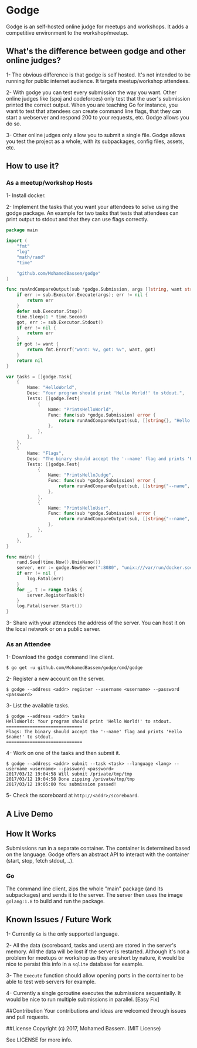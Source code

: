 # Godge

Godge is an self-hosted online judge for meetups and workshops. It adds a competitive environment to the workshop/meetup.

## What's the difference between godge and other online judges?

1- The obvious difference is that godge is self hosted. It's not intended to be running for public internet audience. It targets meetup/workshop attendees.

2- With godge you can test every submission the way you want. Other online judges like (spoj and codeforces) only test that the user's submission printed the correct output. When you are teaching Go for instance, you want to test that attendees can create command line flags, that they can start a webserver and respond 200 to your requests, etc. Godge allows you do so.

3- Other online judges only allow you to submit a single file. Godge allows you test the project as a whole, with its subpackages, config files, assets, etc.

## How to use it?

### As a meetup/workshop Hosts

1- Install docker.

2- Implement the tasks that you want your attendees to solve using the godge package. An example for two tasks that tests that attendees can print output to stdout and that they can use flags correctly.

```go
package main

import (
	"fmt"
	"log"
	"math/rand"
	"time"

	"github.com/MohamedBassem/godge"
)

func runAndCompareOutput(sub *godge.Submission, args []string, want string) error {
	if err := sub.Executor.Execute(args); err != nil {
		return err
	}
	defer sub.Executor.Stop()
	time.Sleep(1 * time.Second)
	got, err := sub.Executor.Stdout()
	if err != nil {
		return err
	}
	if got != want {
		return fmt.Errorf("want: %v, got: %v", want, got)
	}
	return nil
}

var tasks = []godge.Task{
	{
		Name: "HelloWorld",
		Desc: "Your program should print 'Hello World!' to stdout.",
		Tests: []godge.Test{
			{
				Name: "PrintsHelloWorld",
				Func: func(sub *godge.Submission) error {
					return runAndCompareOutput(sub, []string{}, "Hello World!")
				},
			},
		},
	},
	{
		Name: "Flags",
		Desc: "The binary should accept the '--name' flag and prints 'Hello $name!' to stdout.",
		Tests: []godge.Test{
			{
				Name: "PrintsHelloJudge",
				Func: func(sub *godge.Submission) error {
					return runAndCompareOutput(sub, []string{"--name", "Judge"}, "Hello Judge!")
				},
			},
			{
				Name: "PrintsHelloUser",
				Func: func(sub *godge.Submission) error {
					return runAndCompareOutput(sub, []string{"--name", sub.Username}, fmt.Sprintf("Hello %v!", sub.Username))
				},
			},
		},
	},
}

func main() {
	rand.Seed(time.Now().UnixNano())
	server, err := godge.NewServer(":8080", "unix:///var/run/docker.sock")
	if err != nil {
		log.Fatal(err)
	}
	for _, t := range tasks {
		server.RegisterTask(t)
	}
	log.Fatal(server.Start())
}
```

3- Share with your attendees the address of the server. You can host it on the local network or on a public server.

### As an Attendee

1- Download the godge command line client.

```
$ go get -u github.com/MohamedBassem/godge/cmd/godge
```

2- Register a new account on the server.

```
$ godge --address <addr> register --username <username> --password <password>
```

3- List the available tasks.

```
$ godge --address <addr> tasks
HelloWorld: Your program should print 'Hello World!' to stdout.
=============================
Flags: The binary should accept the '--name' flag and prints 'Hello $name!' to stdout.
=============================
```

4- Work on one of the tasks and then submit it.

```
$ godge --address <addr> submit --task <task> --language <lang> --username <username> --password <password>
2017/03/12 19:04:58 Will submit /private/tmp/tmp
2017/03/12 19:04:58 Done zipping /private/tmp/tmp
2017/03/12 19:05:00 You submission passed!
```

5- Check the scoreboard at `http://<addr>/scoreboard`.

## A Live Demo


## How It Works

Submissions run in a separate container. The container is determined based on the language. Godge offers
an abstract API to interact with the container (start, stop, fetch stdout, ..).

### Go

The command line client, zips the whole "main" package (and its subpackages) and sends it to the server. The server
then uses the image `golang:1.8` to build and run the package.

## Known Issues / Future Work

1- Currently `Go` is the only supported language.

2- All the data (scoreboard, tasks and users) are stored in the server's memory. All the
data will be lost if the server is restarted. Although it's not a problem for meetups or
workshop as they are short by nature, it would be nice to persist this info in a `sqlite`
database for example.

3- The `Execute` function should allow opening ports in the container to be able to test
web servers for example.

4- Currently a single goroutine executes the submissions sequentially. It would be nice
to run multiple submissions in parallel. [Easy Fix]

##Contribution
Your contributions and ideas are welcomed through issues and pull requests.

##License
Copyright (c) 2017, Mohamed Bassem. (MIT License)

See LICENSE for more info.
